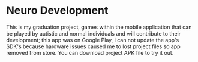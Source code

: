 # Neuro Development
This is my graduation project, games within the mobile application that can be played by autistic and normal individuals and will contribute to their development; this app was on Google Play, i can not update the app's SDK's because hardware issues caused me to lost project files so app removed from store.
You can download project APK file to try it out.
